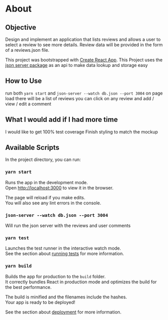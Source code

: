 # About
## Objective
Design and implement an application that lists reviews and allows a user to select a review to see more details. Review data will be provided in the form of a reviews.json file.


This project was bootstrapped with [Create React App](https://github.com/facebook/create-react-app).
This Project uses the [json server package](https://github.com/typicode/json-server) as an api to make data lookup and storage easy

## How to Use
run both `yarn start` and `json-server --watch db.json --port 3004`
on page load there will be a list of reviews
you can click on any review and add / view / edit a comment

## What I would add if I had more time
I would like to get 100% test coverage
Finish styling to match the mockup

## Available Scripts
In the project directory, you can run:

### `yarn start`

Runs the app in the development mode.<br />
Open [http://localhost:3000](http://localhost:3000) to view it in the browser.

The page will reload if you make edits.<br />
You will also see any lint errors in the console.

### `json-server --watch db.json --port 3004`

Will run the json server with the reviews and user comments

### `yarn test`

Launches the test runner in the interactive watch mode.<br />
See the section about [running tests](https://facebook.github.io/create-react-app/docs/running-tests) for more information.

### `yarn build`

Builds the app for production to the `build` folder.<br />
It correctly bundles React in production mode and optimizes the build for the best performance.

The build is minified and the filenames include the hashes.<br />
Your app is ready to be deployed!

See the section about [deployment](https://facebook.github.io/create-react-app/docs/deployment) for more information.

